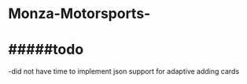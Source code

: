 # Monza-Motorsports-

#####todo
========================
-did not have time to implement json support for adaptive adding cards
